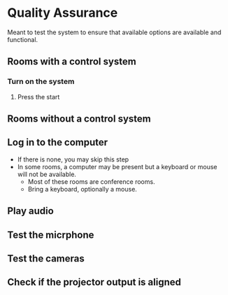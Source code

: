 # Quality Assurance
Meant to test the system to ensure that available options are available and functional.

## Rooms with a control system
### Turn on the system
1. Press the start

## Rooms without a control system


## Log in to the computer
- If there is none, you may skip this step
- In some rooms, a computer may be present but a keyboard or mouse will not be available.
  - Most of these rooms are conference rooms.
  - Bring a keyboard, optionally a mouse.

## Play audio

## Test the micrphone

## Test the cameras

## Check if the projector output is aligned

